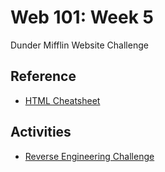 # Web 101: Week 5
Dunder Mifflin Website Challenge

## Reference
- [HTML Cheatsheet](HtmlCheatsheet.md)

## Activities
- [Reverse Engineering Challenge](ReverseEngineeringChallenge.md)